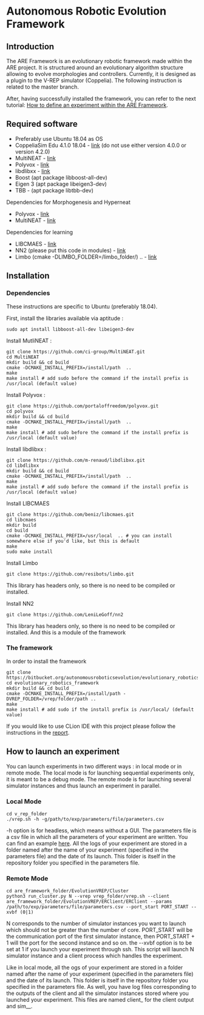 # Autonomous Robotic Evolution Framework

## Introduction

The ARE Framework is an evolutionary robotic framework made within the ARE project. It is structured around an evolutionary algorithm structure allowing to evolve morphologies and controllers. Currently, it is designed as a plugin to the V-REP simulator (Coppelia). The following instruction is related to the master branch. 

After, having successfully installed the framework, you can refer to the next tutorial: [How to define an experiment within the ARE Framework](https://bitbucket.org/autonomousroboticsevolution/evolutionary_robotics_framework/wiki/Defining%20an%20experiment%20within%20the%20ARE%20Framework).

## Required software

* Preferably use Ubuntu 18.04 as OS
* CoppeliaSim Edu 4.1.0 18.04 - [link](https://www.coppeliarobotics.com/files/CoppeliaSim_Edu_V4_1_0_Ubuntu18_04.tar.xz) (do not use either version 4.0.0 or version 4.2.0)
* MultiNEAT -  [link](https://github.com/ci-group/MultiNEAT)
* Polyvox - [link](https://github.com/portaloffreedom/polyvox) 
* libdlibxx - [link](https://github.com/m-renaud/libdlibxx)
* Boost (apt package libboost-all-dev)
* Eigen 3 (apt package libeigen3-dev)
* TBB - (apt package libtbb-dev)

Dependencies for Morphogenesis and Hyperneat

* Polyvox - [link](https://github.com/portaloffreedom/polyvox) 
* MultiNEAT -  [link](https://github.com/ci-group/MultiNEAT)

Dependencies for learning 

* LIBCMAES - [link](https://github.com/beniz/libcmaes)
* NN2 (please put this code in modules) - [link](https://github.com/LeniLeGoff/nn2)
* Limbo (cmake -DLIMBO_FOLDER=/limbo_folder/) .. - [link](https://github.com/resibots/limbo)

## Installation

### Dependencies 

These instructions are specific to Ubuntu (preferably 18.04).

First, install the libraries available via aptitude :
```
sudo apt install libboost-all-dev libeigen3-dev 
```

Install MutliNEAT :
```
git clone https://github.com/ci-group/MultiNEAT.git
cd MultiNEAT
mkdir build && cd build
cmake -DCMAKE_INSTALL_PREFIX=/install/path  ..
make 
make install # add sudo before the command if the install prefix is /usr/local (default value)
```

Install Polyvox :
```
git clone https://github.com/portaloffreedom/polyvox.git
cd polyvox
mkdir build && cd build
cmake -DCMAKE_INSTALL_PREFIX=/install/path  ..
make 
make install # add sudo before the command if the install prefix is /usr/local (default value)
```

Install libdlibxx :
```
git clone https://github.com/m-renaud/libdlibxx.git
cd libdlibxx
mkdir build && cd build
cmake -DCMAKE_INSTALL_PREFIX=/install/path  ..
make 
make install # add sudo before the command if the install prefix is /usr/local (default value)
```

Install LIBCMAES
```
git clone https://github.com/beniz/libcmaes.git
cd libcmaes
mkdir build
cd build
cmake -DCMAKE_INSTALL_PREFIX=/usr/local  .. # you can install somewhere else if you'd like, but this is default
make
sudo make install
```

Install Limbo
```
git clone https://github.com/resibots/limbo.git
```
This library has headers only, so there is no need to be compiled or installed. 

Install NN2
```
git clone https://github.com/LeniLeGoff/nn2
```
This library has headers only, so there is no need to be compiled or installed. 
And this is a module of the framework

### The framework

In order to install the framework
```
git clone https://bitbucket.org/autonomousroboticsevolution/evolutionary_robotics_framework.git
cd evolutionary_robotics_framework
mkdir build && cd build
cmake -DCMAKE_INSTALL_PREFIX=/install/path -DVREP_FOLDER=/vrep/folder/path ..
make
make install # add sudo if the install prefix is /usr/local/ (default value)
```
If you would like to use CLion IDE with this project please follow the instructions in the [report](https://www.overleaf.com/8988212588bdkjhpfdtckz).

## How to launch an experiment

You can launch experiments in two different ways : in local mode or in remote mode. The local mode is for launching sequential experiments only, it is meant to be a debug mode. The remote mode is for launching several simulator instances and thus launch an experiment in parallel.

### Local Mode

```
cd v_rep_folder
./vrep.sh -h -g/path/to/exp/parameters/file/parameters.csv
```
-h option is for headless, which means without a GUI. The parameters file is a csv file in which all the parameters of your experiment are written. You can find an example [here](https://bitbucket.org/autonomousroboticsevolution/evolutionary_robotics_framework/src/restruct_refact/EvolutionVREP/experiments/hyperneat/parameters.csv).
All the logs of your experiment are stored in a folder named after the name of your experiment (specified in the parameters file) and the date of its launch. This folder is itself in the repository folder you specified in the parameters file.

### Remote Mode

```
cd are_framework_folder/EvolutionVREP/Cluster
python3 run_cluster.py N --vrep vrep_folder/vrep.sh --client are_framework_folder/EvolutionVREP/ERClient/ERClient --params /path/to/exp/parameters/file/parameters.csv --port_start PORT_START --xvbf (0|1)
```
N corresponds to the number of simulator instances you want to launch which should not be greater than the number of core. PORT_START will be the communication port of the first simulator instance, then PORT_START + 1 will the port for the second instance and so on.
the --xvbf option is to be set at 1 if you launch your experiment through ssh. This script will launch N simulator instance and a client process which handles the experiment.

Like in local mode, all the ogs of your experiment are stored in a folder named after the name of your experiment (specified in the parameters file) and the date of its launch. This folder is itself in the repository folder you specified in the parameters file.
As well, you have log files corresponding to the outputs of the client and all the simulator instances stored where you launched your experiment. This files are named client_<date> for the client output and sim_<nb-instance>_<date>.
